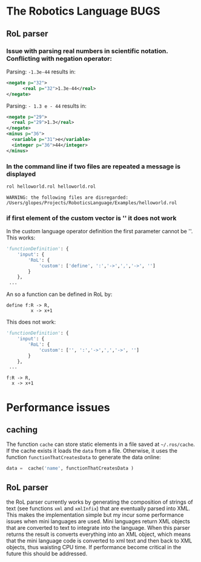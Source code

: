 # The Robotics Language BUGS

## RoL parser

###  Issue with parsing real numbers in scientific notation. Conflicting with negation operator:

Parsing: `-1.3e-44` results in:

```xml
<negate p="32">
      <real p="32">1.3e-44</real>
</negate>
```    


Parsing: `- 1.3 e - 44` results in:

```xml
<negate p="29">
  <real p="29">1.3</real>
</negate>
<minus p="36">
  <variable p="31">e</variable>
  <integer p="36">44</integer>
</minus>
```



###  In the command line if two files are repeated a message is displayed

```bash
rol helloworld.rol helloworld.rol
```

```
WARNING: the following files are disregarded:
/Users/glopes/Projects/RoboticsLanguage/Examples/helloworld.rol
```


### if first element of the custom vector is '' it does not work
In the custom language operator definition the first parameter cannot be ''. This works:

```python
'functionDefinition': {
    'input': {
        'RoL': {
            'custom': ['define', ':','->',',','->', '']
        }
    },
 ...
```
An so a function can be defined in RoL by:
```
define f:R -> R,
         x -> x+1
```

This does not work:

```python
'functionDefinition': {
    'input': {
        'RoL': {
            'custom': ['', ':','->',',','->', '']
        }
    },
 ...
```
```
f:R -> R,
  x -> x+1
```


# Performance issues

## caching

The function `cache` can store static elements in a file saved at `~/.ros/cache`. If the cache exists it loads the `data` from a file. Otherwise, it uses the function `functionThatCreatesData` to generate the data online:

```python
data =  cache('name', functionThatCreatesData )
```
## RoL parser

the RoL parser currently works by generating the composition of
strings of text (see functions `xml` and `xmlInfix`) that are eventually parsed into XML.
This makes the implementation simple but my incur some performance issues when mini languages
are used. Mini languages return XML objects that are converted to text to integrate into the language.
When this parser returns the result is converts everything into an XML object, which means that the mini
language code is converted to xml text and then back to XML objects, thus waisting CPU time. If performance
become critical in the future this should be addressed.
